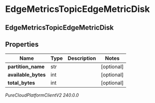 # EdgeMetricsTopicEdgeMetricDisk

## EdgeMetricsTopicEdgeMetricDisk

## Properties

|Name | Type | Description | Notes|
|------------ | ------------- | ------------- | -------------|
| **partition_name** | str |  | [optional] |
| **available_bytes** | int |  | [optional] |
| **total_bytes** | int |  | [optional] |



_PureCloudPlatformClientV2 240.0.0_
